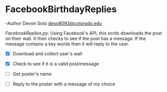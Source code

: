 # FacebookBirthdayReplies


-Author
Devon Soto
deso8093@colorado.edu


*FacebookReplies.py:* Using Facebook's API, this scrits downloads the post on their wall. It then checks to see if the post has a message. If the message contains a key words then it will reply to the user. 

- [x] Download and collect user's wall 
- [x] Check to see if it is a valid post/message
- [ ] Get poster's name 
- [ ] Reply to the poster with a message of my choice

